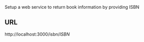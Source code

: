 Setup a web service to return book information by providing ISBN

## URL

http://localhost:3000/isbn/*ISBN*